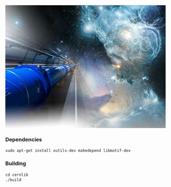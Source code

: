 ![cern.jpg](cern.jpg)

### Dependencies

```
sudo apt-get install xutils-dev makedepend libmotif-dev
```

### Building

```
cd cernlib
./build
```
